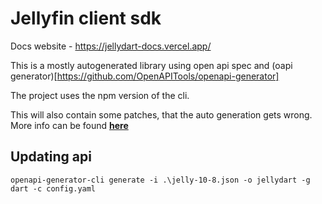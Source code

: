 # Jellyfin client sdk

Docs website - https://jellydart-docs.vercel.app/

This is a mostly autogenerated library using open api spec and (oapi generator)[https://github.com/OpenAPITools/openapi-generator]

The project uses the npm version of the cli.

This will also contain some patches, that the auto generation gets wrong. More info can be found [**here**](./custom_docs/getting_started.md)

## Updating api

```
openapi-generator-cli generate -i .\jelly-10-8.json -o jellydart -g dart -c config.yaml
```


